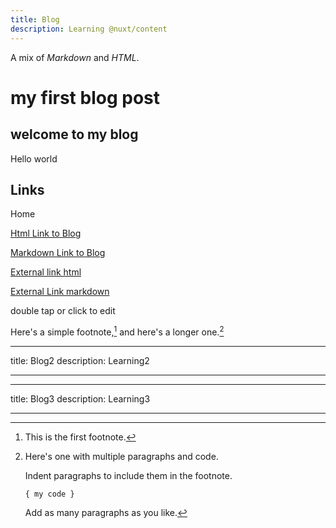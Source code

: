 ```yaml
---
title: Blog
description: Learning @nuxt/content
---
```


<p><span class="note">A mix of <em>Markdown</em> and <em>HTML</em>.</span></p>

# my first blog post

## welcome to my blog

Hello world

<!--more-->

## Links

<nuxt-link to="/">Home</nuxt-link>

<a href="/articles">Html Link to Blog</a>

[Markdown Link to Blog](/articles)

<a href="https://nuxtjs.org">External link html</a>

[External Link markdown](https://nuxtjs.org)

double tap or click to edit

Here's a simple footnote,[^1] and here's a longer one.[^bignote]

---

title: Blog2
description: Learning2

---

[^1]: This is the first footnote.
[^bignote]: Here's one with multiple paragraphs and code.

    Indent paragraphs to include them in the footnote.

    `{ my code }`

    Add as many paragraphs as you like.

---

title: Blog3
description: Learning3

---

